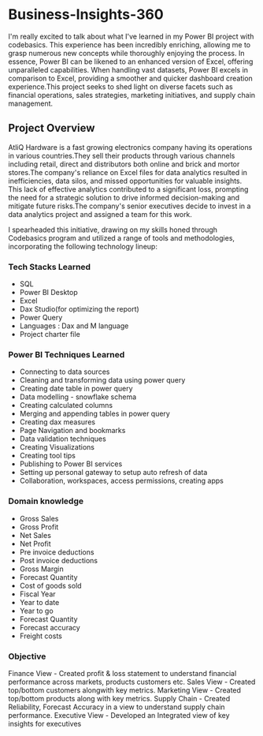 # Business-Insights-360
 I'm really excited to talk about what I've learned in my Power BI project with codebasics. This experience has been incredibly enriching, allowing me to grasp numerous new concepts while thoroughly enjoying the process. In essence, Power BI can be likened to an enhanced version of Excel, offering unparalleled capabilities. When handling vast datasets, Power BI excels in comparison to Excel, providing a smoother and quicker dashboard creation experience.This project seeks to shed light on diverse facets such as financial operations, sales strategies, marketing initiatives, and supply chain management.

## Project Overview
AtliQ Hardware is a fast growing electronics company having its operations in various countries.They sell their products through various channels including retail, direct and distributors both online and brick and mortor stores.The company's reliance on Excel files for data analytics resulted in inefficiencies, data silos, and missed opportunities for valuable insights. This lack of effective analytics contributed to a significant loss, prompting the need for a strategic solution to drive informed decision-making and mitigate future risks.The company's senior executives decide to invest in a data analytics project and  assigned a team for this work.

 I spearheaded this initiative, drawing on my skills honed through Codebasics program and utilized a range of tools and methodologies, incorporating the following technology lineup:

### Tech Stacks Learned 
* SQL
* Power BI Desktop
* Excel
* Dax Studio(for optimizing the report)
* Power Query
* Languages : Dax and M language
* Project charter  file

### Power BI Techniques Learned
* Connecting to data sources
* Cleaning and transforming data using power query
* Creating date table in power query
* Data modelling - snowflake schema
* Creating calculated columns
* Merging and appending tables in power query
* Creating dax measures
* Page Navigation and bookmarks
* Data validation techniques
* Creating Visualizations
* Creating tool tips
* Publishing to Power BI services
* Setting up personal gateway to setup auto refresh of data
* Collaboration, workspaces, access permissions, creating apps

### Domain knowledge
* Gross Sales
* Gross Profit
* Net Sales
* Net Profit
* Pre invoice deductions
* Post invoice deductions
* Gross Margin
* Forecast Quantity
* Cost of goods sold
* Fiscal Year
* Year to date
* Year to go
* Forecast Quantity
* Forecast accuracy
* Freight costs

 ### Objective
Finance View - Created profit & loss statement to understand financial performance across markets, products customers etc.
Sales View - Created top/bottom customers alongwith key metrics.
Marketing View - Created top/bottom products along with key metrics.
Supply Chain - Created Reliability, Forecast Accuracy in a view to understand supply chain performance.
Executive View - Developed an Integrated view of key insights for executives








